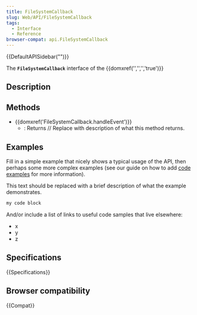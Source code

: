 ```yaml
---
title: FileSystemCallback
slug: Web/API/FileSystemCallback
tags:
  - Interface
  - Reference
browser-compat: api.FileSystemCallback
---
```

{{DefaultAPISidebar("")}}

The **`FileSystemCallback`** interface of the {{domxref('','','','true')}} 

## Description

 





## Methods

- {{domxref('FileSystemCallback.handleEvent')}}
  - : Returns // Replace with description of what this method returns.

## Examples

Fill in a simple example that nicely shows a typical usage of the API, then perhaps some more complex examples (see our guide on how to add [code examples](/en-US/docs/MDN/Contribute/Structures/Code_examples) for more information).

This text should be replaced with a brief description of what the example demonstrates.

```js
my code block
```

And/or include a list of links to useful code samples that live elsewhere:

*   x
*   y
*   z

## Specifications

{{Specifications}}

## Browser compatibility

{{Compat}}

